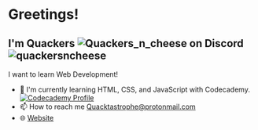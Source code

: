 
# Greetings!
## I'm Quackers <img src="https://discord.c99.nl/widget/theme-4/1315926330205929508.png"  alt="Quackers_n_cheese on Discord" /> <img src="https://komarev.com/ghpvc/?username=quackersncheese&label=Profile%20views&color=0e75b6&style=flat" alt="quackersncheese" /> 
I want to learn Web Development!<br>
- 🔭 I'm currently learning HTML, CSS, and JavaScript with Codecademy. [![Codecademy Profile](https://img.shields.io/badge/Codecademy-Profile-blue)](https://www.codecademy.com/profiles/Quackers_n_Cheese)
- 📫 How to reach me [Quacktastrophe@protonmail.com](mailto:Quacktastrophe@protonmail.com)
- 🌐 [Website](https://quackersncheese.github.io/QuackersNCheese/)